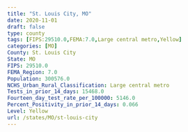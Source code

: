 ```yaml
---
title: "St. Louis City, MO"
date: 2020-11-01
draft: false
type: county
tags: [FIPS:29510.0,FEMA:7.0,Large central metro,Yellow]
categories: [MO]
County: St. Louis City
State: MO
FIPS: 29510.0
FEMA_Region: 7.0
Population: 300576.0
NCHS_Urban_Rural_Classification: Large central metro
Tests_in_prior_14_days: 15468.0
Fourteen_day_test_rate_per_100000: 5146.0
Percent_Positivity_in_prior_14_days: 0.066
Level: Yellow
url: /states/MO/st-louis-city
---
```




